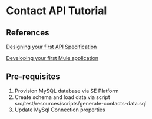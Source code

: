 # Contact API Tutorial
## References
[Designing your first API Specification](https://developer.mulesoft.com/tutorials-and-howtos/quick-start/designing-your-first-api/)

[Developing your first Mule application](https://developer.mulesoft.com/tutorials-and-howtos/quick-start/developing-your-first-mule-application/)
## Pre-requisites
1. Provision MySQL database via SE Platform
2. Create schema and load data via script src/test/resources/scripts/generate-contacts-data.sql
3. Update MySql Connection properties

